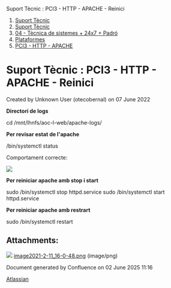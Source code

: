 Suport Tècnic : PCI3 - HTTP - APACHE - Reinici  

1.  [Suport Tècnic](index.md)
2.  [Suport Tècnic](13893782.md)
3.  [04 - Tècnica de sistemes + 24x7 + Padró](26313202.md)
4.  [Plataformes](Plataformes_41520520.md)
5.  [PCI3 - HTTP - APACHE](PCI3---HTTP---APACHE_64981658.md)

Suport Tècnic : PCI3 - HTTP - APACHE - Reinici
==============================================

Created by Unknown User (otecobernal) on 07 June 2022

**Directori de logs**

 cd /mnt/lhnfs/aoc-l-web/apache-logs/

**Per revisar estat de l'apache**

/bin/systemctl status

Comportament correcte:

![](attachments/64981661/64981662.png)

**Per reiniciar apache amb stop i start**

sudo /bin/systemctl stop httpd.service
sudo /bin/systemctl start httpd.service

**Per reiniciar apache amb restrart**

sudo /bin/systemctl restart 

Attachments:
------------

![](images/icons/bullet_blue.gif) [image2021-2-11\_16-0-48.png](attachments/64981661/64981662.png) (image/png)  

Document generated by Confluence on 02 June 2025 11:16

[Atlassian](http://www.atlassian.com/)